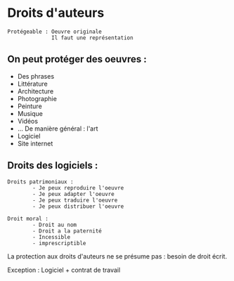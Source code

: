 # Droits d'auteurs 

    Protégeable : Oeuvre originale
                  Il faut une représentation

## On peut protéger des oeuvres : 
- Des phrases
- Littérature
- Architecture
- Photographie
- Peinture
- Musique
- Vidéos
- ...
De manière général : l'art
- Logiciel
- Site internet

## Droits des logiciels :

    Droits patrimoniaux :
            - Je peux reproduire l'oeuvre
            - Je peux adapter l'oeuvre
            - Je peux traduire l'oeuvre
            - Je peux distribuer l'oeuvre

    Droit moral :
            - Droit au nom
            - Droit a la paternité
            - Incessible
            - imprescriptible

La protection aux droits d'auteurs ne se présume pas : besoin de droit écrit.

Exception : Logiciel + contrat de travail